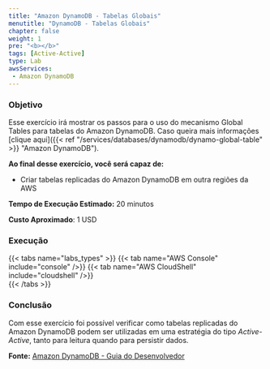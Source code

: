 ```yaml
---
title: "Amazon DynamoDB - Tabelas Globais"
menutitle: "DynamoDB - Tabelas Globais"
chapter: false
weight: 1
pre: "<b></b>"
tags: [Active-Active]
type: Lab
awsServices:
 - Amazon DynamoDB
---
```


### Objetivo

Esse exercício irá mostrar os passos para o uso do mecanismo Global Tables para tabelas do Amazon DynamoDB. Caso queira mais informações [clique aqui]({{< ref "/services/databases/dynamodb/dynamo-global-table" >}} "Amazon DynamoDB").

**Ao final desse exercício, você será capaz de:**
- Criar tabelas replicadas do Amazon DynamoDB em outra regiões da AWS

**Tempo de Execução Estimado:** 20 minutos

**Custo Aproximado**: 1 USD

### Execução
{{< tabs name="labs_types" >}} 
{{< tab name="AWS Console" include="console" />}} 
{{< tab name="AWS CloudShell" include="cloudshell" />}}  
{{< /tabs >}}

### Conclusão

Com esse exercício foi possível verificar como tabelas replicadas do Amazon DynamoDB podem ser utilizadas em uma estratégia do tipo *Active-Active*, tanto para leitura quando para persistir dados.  

**Fonte:** [Amazon DynamoDB - Guia do Desenvolvedor](https://docs.aws.amazon.com/pt_br/amazondynamodb/latest/developerguide/V2globaltables.tutorial.html)


<!-- TODO: Incluir estimativa de custos!!! --->

